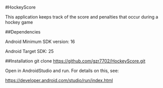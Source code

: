 

#HockeyScore

This application keeps track of the score and penalties that occur during a hockey game

##Dependencies

Android Minimum SDK version: 16

Android Target SDK: 25

##Installation git clone https://github.com/gzr7702/HockeyScore.git

Open in AndroidStudio and run. For details on this, see:

https://developer.android.com/studio/run/index.html
